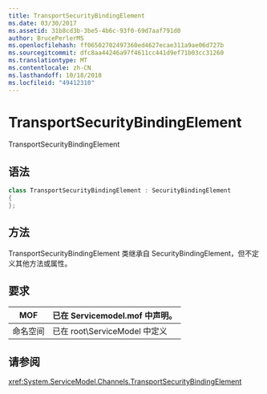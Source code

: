 ```yaml
---
title: TransportSecurityBindingElement
ms.date: 03/30/2017
ms.assetid: 31b8cd3b-3be5-4b6c-93f0-69d7aaf791d0
author: BrucePerlerMS
ms.openlocfilehash: ff06502702497360ed4627ecae311a9ae06d727b
ms.sourcegitcommit: dfc8aa44246a97f4611cc441d9ef71b03cc31260
ms.translationtype: MT
ms.contentlocale: zh-CN
ms.lasthandoff: 10/18/2018
ms.locfileid: "49412310"
---
```

# <a name="transportsecuritybindingelement"></a>TransportSecurityBindingElement
TransportSecurityBindingElement  
  
## <a name="syntax"></a>语法  
  
```csharp
class TransportSecurityBindingElement : SecurityBindingElement  
{  
};  
```  
  
## <a name="methods"></a>方法  
 TransportSecurityBindingElement 类继承自 SecurityBindingElement，但不定义其他方法或属性。  
  
## <a name="requirements"></a>要求  
  
|MOF|已在 Servicemodel.mof 中声明。|  
|---------|-----------------------------------|  
|命名空间|已在 root\ServiceModel 中定义|  
  
## <a name="see-also"></a>请参阅  
 <xref:System.ServiceModel.Channels.TransportSecurityBindingElement>

